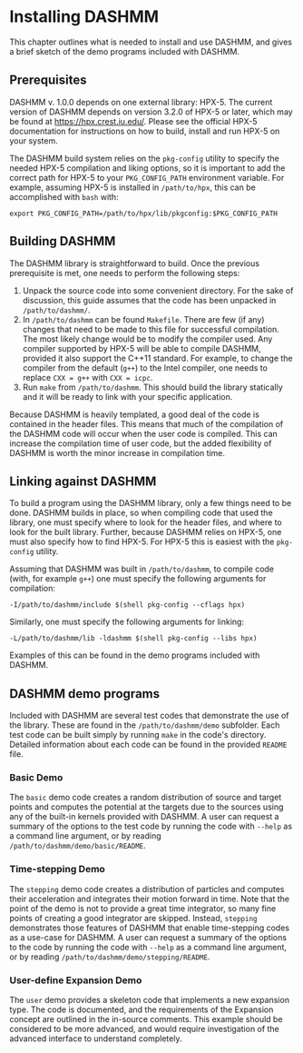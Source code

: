 # Installing DASHMM #

This chapter outlines what is needed to install and use DASHMM, and gives
a brief sketch of the demo programs included with DASHMM.

## Prerequisites ##

DASHMM v. 1.0.0 depends on one external library: HPX-5. The current version
of DASHMM depends on version 3.2.0 of HPX-5 or later, which may be found at
https://hpx.crest.iu.edu/. Please see the official HPX-5 documentation for
instructions on how to build, install and run HPX-5 on your system.

The DASHMM build system relies on the `pkg-config` utility to specify the
needed HPX-5 compilation and liking options, so it is important to add the
correct path for HPX-5 to your `PKG_CONFIG_PATH` environment variable.
For example, assuming HPX-5 is installed in `/path/to/hpx`, this can be
accomplished with `bash` with:

`export PKG_CONFIG_PATH=/path/to/hpx/lib/pkgconfig:$PKG_CONFIG_PATH`

## Building DASHMM ##

The DASHMM library is straightforward to build. Once the previous prerequisite
is met, one needs to perform the following steps:

1. Unpack the source code into some convenient directory. For the sake of
   discussion, this guide assumes that the code has been unpacked in
   `/path/to/dashmm/`.
2. In `/path/to/dashmm` can be found `Makefile`. There are few (if any) changes
   that need to be made to this file for successful compilation. The most likely
   change would be to modify the compiler used. Any compiler supported by HPX-5
   will be able to compile DASHMM, provided it also support the C++11
   standard. For example, to change the compiler from the default (`g++`) to
   the Intel compiler, one needs to replace `CXX = g++` with `CXX = icpc`.
3. Run `make` from `/path/to/dashmm`. This should build the library statically
   and it will be ready to link with your specific application.

Because DASHMM is heavily templated, a good deal of the code is contained in
the header files. This means that much of the compilation of the DASHMM code
will occur when the user code is compiled. This can increase the compilation
time of user code, but the added flexibility of DASHMM is worth the minor
increase in compilation time.

## Linking against DASHMM ##

To build a program using the DASHMM library, only a few things need to be done.
DASHMM builds in place, so when compiling code that used the library, one must
specify where to look for the header files, and where to look for the built
library. Further, because DASHMM relies on HPX-5, one must also specify how to
find HPX-5. For HPX-5 this is easiest with the `pkg-config` utility.

Assuming that DASHMM was built in `/path/to/dashmm`, to compile code (with,
for example `g++`) one must specify the following arguments for compilation:

`-I/path/to/dashmm/include $(shell pkg-config --cflags hpx)`

Similarly, one must specify the following arguments for linking:

`-L/path/to/dashmm/lib -ldashmm $(shell pkg-config --libs hpx)`

Examples of this can be found in the demo programs included with DASHMM.

## DASHMM demo programs ##

Included with DASHMM are several test codes that demonstrate the use of the
library. These are found in the `/path/to/dashmm/demo` subfolder. Each test
code can be built simply by running `make` in the code's directory. Detailed
information about each code can be found in the provided `README` file.

### Basic Demo ###

The `basic` demo code creates a random distribution of source and target points
and computes the potential at the targets due to the sources using any of the
built-in kernels provided with DASHMM. A user can request a summary of the
options to the test code by running the code with `--help` as a command line
argument, or by reading `/path/to/dashmm/demo/basic/README`.

### Time-stepping Demo ###

The `stepping` demo code creates a distribution of particles and computes
their acceleration and integrates their motion forward in time. Note that the
point of the demo is not to provide a great time integrator, so many fine
points of creating a good integrator are skipped. Instead, `stepping`
demonstrates those features of DASHMM that enable time-stepping codes as a
use-case for DASHMM. A user can request a summary of the options to the
code by running the code with `--help` as a command line argument, or by
reading `/path/to/dashmm/demo/stepping/README`.

### User-define Expansion Demo ###

The `user` demo provides a skeleton code that implements a new expansion type.
The code is documented, and the requirements of the Expansion concept are
outlined in the in-source comments. This example should be considered to be
more advanced, and would require investigation of the advanced interface to
understand completely.